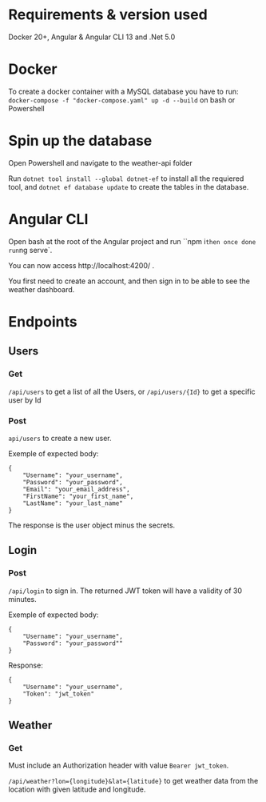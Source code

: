 # Requirements & version used
Docker 20+, Angular & Angular CLI 13 and .Net 5.0

# Docker
To create a docker container with a MySQL database you have to run: 
`docker-compose -f "docker-compose.yaml" up -d --build` on bash or Powershell

# Spin up the database
Open Powershell and navigate to the weather-api folder

Run `dotnet tool install --global dotnet-ef` to install all the requiered tool,
and `dotnet ef database update` to create the tables in the database.

# Angular CLI
Open bash at the root of the Angular project and run ``npm i` then once done run `ng serve`.

You can now access http://localhost:4200/ .

You first need to create an account, and then sign in to be able to see the weather dashboard.

# Endpoints
## Users
### Get
`/api/users` to get a list of all the Users, or `/api/users/{Id}` to get a specific user by Id

### Post
`api/users` to create a new user.

Exemple of expected body:
```
{
    "Username": "your_username",
    "Password": "your_password",
    "Email": "your_email_address",
    "FirstName": "your_first_name",
    "LastName": "your_last_name"
}
```
The response is the user object minus the secrets.


## Login
### Post
`/api/login` to sign in. The returned JWT token will have a validity of 30 minutes.

Exemple of expected body:
```
{
    "Username": "your_username",
    "Password": "your_password""
}
```

Response: 
```
{
    "Username": "your_username",
    "Token": "jwt_token"
}
```

## Weather
### Get
Must include an Authorization header with value `Bearer jwt_token`.

`/api/weather?lon={longitude}&lat={latitude}` to get weather data from the location with given latitude and longitude.

